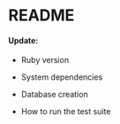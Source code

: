 # README

#### Update:

* Ruby version

* System dependencies

* Database creation

* How to run the test suite
